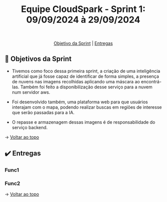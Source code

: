 <h1 align="center"> Equipe CloudSpark - Sprint 1: 09/09/2024 à 29/09/2024 </h1>

<br id="topo">
<p align="center">
    <a href="#objetivo">Objetivo da Sprint</a>  |  
    <a href="#entrega">Entregas</a>
</p>

<span id="objetivo">

## :dart: Objetivos da Sprint

- Tivemos como foco dessa primeira sprint, a criação de uma inteligência artificial que já fosse capaz de identificar de forma simples, a presença de nuvens nas imagens recolhidas aplicando uma máscara ao encontrá-las. Também foi feito a disponibilização desse serviço para a nuvem num servidor aws.

- Foi desenvolvido também, uma plataforma web para que usuários interajam com o mapa, podendo realizar buscas em regiões de interesse que serão passadas para a IA.

- O repasse e armazenagem dessas imagens é de responsabilidade do serviço backend.

→ [Voltar ao topo](#topo)

<span id="entrega">

## :heavy_check_mark: Entregas

### Func1

### Func2

→ [Voltar ao topo](#topo)
